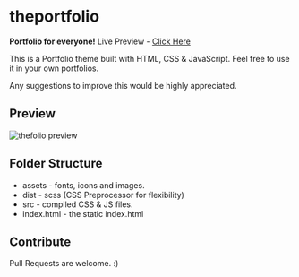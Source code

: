 
# theportfolio

**Portfolio for everyone!** 
Live Preview - [Click Here](http://thevipinmishra.github.io/theportfolio)

This is a Portfolio theme built with HTML, CSS & JavaScript. Feel free to use it in your own portfolios.

Any suggestions to improve this would be highly appreciated.

## Preview

![thefolio preview](https://raw.githubusercontent.com/thevipinmishra/theportfolio/master/preview.png "thefolio preview")


## Folder Structure

 - assets - fonts, icons and images.
 - dist - scss (CSS Preprocessor for flexibility)
 - src - compiled CSS & JS files.
 - index.html - the static index.html

## Contribute

Pull Requests are welcome. :)
